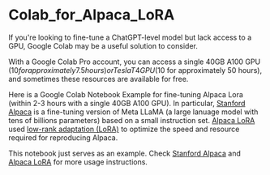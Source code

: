# Colab_for_Alpaca_LoRA
If you're looking to fine-tune a ChatGPT-level model but lack access to a GPU, Google Colab may be a useful solution to consider.

With a Google Colab Pro account, you can access a single 40GB A100 GPU ($10 for approximately 7.5 hours) or Tesla T4 GPU ($10 for approximately 50 hours), and sometimes these resources are available for free.

Here is a Google Colab Notebook Example for fine-tuning Alpaca Lora (within 2-3 hours with a single 40GB A100 GPU). In particular, [Stanford Alpaca](https://github.com/tatsu-lab/stanford_alpaca) is a fine-tuning version of Meta LLaMA (a large lanuage model with tens of billions parameters) based on a small instruction set. [Alpaca LoRA](https://github.com/tloen/alpaca-lora) used [low-rank adaptation (LoRA)](https://arxiv.org/pdf/2106.09685.pdf) to optimize the speed and resource required for reproducing Alpaca.

This notebook just serves as an example. Check [Stanford Alpaca](https://github.com/tatsu-lab/stanford_alpaca) and [Alpaca LoRA](https://github.com/tloen/alpaca-lora) for more usage instructions. 

